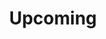 ---
title: "Upcoming"
address: "test"
postalCode: "75000"
city: ""
label: ""
when: 2019-10-20
description: ""
photos: ""
draft: true
important: false
association: ""
upcoming: false
archived: true
---